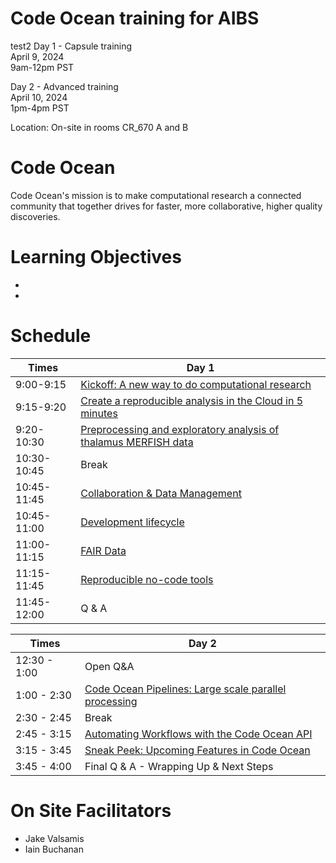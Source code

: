 # Code Ocean training for AIBS

test2
Day 1 - Capsule training <br>
April 9, 2024 <br>
9am-12pm PST <br>

Day 2 - Advanced training <br>
April 10, 2024 <br>
1pm-4pm PST <br>

Location: On-site in rooms CR_670 A and B<br>

# Code Ocean
Code Ocean's mission is to make computational research a connected community that together drives for faster, more collaborative, higher quality discoveries.

# Learning Objectives

- 
-


# Schedule

Times            | Day 1 |
-----            | ------ |
9:00-9:15       | [Kickoff: A new way to do computational research](Platform-overview.md) |
9:15-9:20      | [Create a reproducible analysis in the Cloud in 5 minutes](Create-capsule.md) |
9:20-10:30 | [Preprocessing and exploratory analysis of thalamus MERFISH data]()
10:30-10:45 | Break
10:45-11:45 | [Collaboration & Data Management](Data-management.md)
10:45-11:00 | [Development lifecycle]()
11:00-11:15 | [FAIR Data]()
11:15-11:45 | [Reproducible no-code tools](no-code-apps.md)
11:45-12:00 | Q & A



Times            | Day 2 |
-----            | ------ |
12:30 - 1:00 | Open Q&A 
1:00 - 2:30 | [Code Ocean Pipelines: Large scale parallel processing](Pipelines.md)
2:30 - 2:45 | Break
2:45 - 3:15 | [Automating Workflows with the Code Ocean API](API.md)
3:15 - 3:45 | [Sneak Peek: Upcoming Features in Code Ocean](Upcoming-features.md)
3:45 - 4:00 | Final Q & A - Wrapping Up & Next Steps

# On Site Facilitators

  - Jake  Valsamis
  - Iain Buchanan
